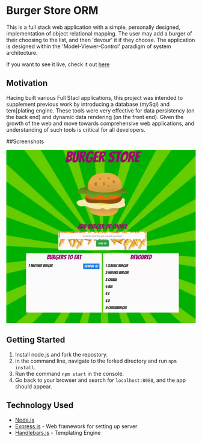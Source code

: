 # Burger Store ORM

This is a full stack web application with a simple, personally designed, implementation of object relational mapping. The user may add a burger of their choosing to the list, and then 'devour' it if they choose. The application is designed within the 'Model-Viewer-Control' paradigm of system architecture. 

If you want to see it live, check it out  [here](https://frozen-badlands-55659.herokuapp.com/)

## Motivation

Hacing built various Full Stacl applications, this project was intended to supplement previous work by introducing a database (mySql) and tem[plating engine. These tools were very effective for data persistency (on the back end) and dynamic data rendering (on the front end). Given the growth of the web and move towards comprehensive web applications, and understanding of such tools is critical for all developers. 

##Screenshots

![](./images/burger.gif)

## Getting Started

1. Install node.js and fork the repostory. 
2. in the command line, navigate to the forked directory and run `npm install`. 
3. Run the command `npm start` in the console. 
4. Go back to your browser and search for `localhost:8080`, and the app should appear. 


## Technology Used

* [Node.js](https://nodejs.org/en/) 
* [Express.js](http://expressjs.com/) - Web framework for setting up server
* [Handlebars.js](http://handlebarsjs.com/partials.html) - Templating Engine
 
